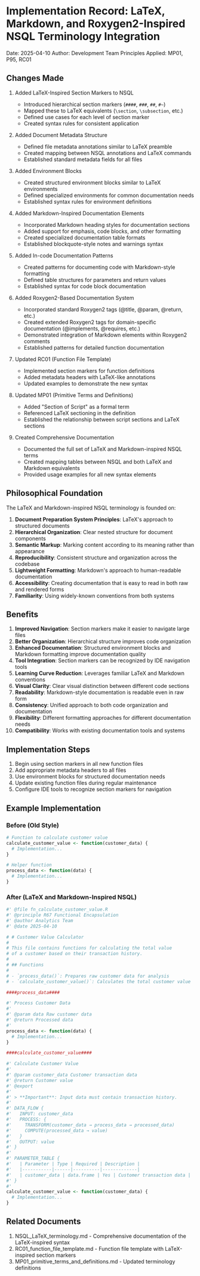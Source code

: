 # Implementation Record: LaTeX, Markdown, and Roxygen2-Inspired NSQL Terminology Integration

Date: 2025-04-10
Author: Development Team
Principles Applied: MP01, P95, RC01

## Changes Made

1. Added LaTeX-Inspired Section Markers to NSQL
   - Introduced hierarchical section markers (`####`, `###`, `##`, `#~`)
   - Mapped these to LaTeX equivalents (`\section`, `\subsection`, etc.)
   - Defined use cases for each level of section marker
   - Created syntax rules for consistent application

2. Added Document Metadata Structure
   - Defined file metadata annotations similar to LaTeX preamble
   - Created mapping between NSQL annotations and LaTeX commands
   - Established standard metadata fields for all files

3. Added Environment Blocks
   - Created structured environment blocks similar to LaTeX environments
   - Defined specialized environments for common documentation needs
   - Established syntax rules for environment definitions

4. Added Markdown-Inspired Documentation Elements
   - Incorporated Markdown heading styles for documentation sections
   - Added support for emphasis, code blocks, and other formatting
   - Created specialized documentation table formats
   - Established blockquote-style notes and warnings syntax

5. Added In-code Documentation Patterns
   - Created patterns for documenting code with Markdown-style formatting
   - Defined table structures for parameters and return values
   - Established syntax for code block documentation

6. Added Roxygen2-Based Documentation System
   - Incorporated standard Roxygen2 tags (@title, @param, @return, etc.)
   - Created extended Roxygen2 tags for domain-specific documentation (@implements, @requires, etc.)
   - Demonstrated integration of Markdown elements within Roxygen2 comments
   - Established patterns for detailed function documentation

7. Updated RC01 (Function File Template)
   - Implemented section markers for function definitions
   - Added metadata headers with LaTeX-like annotations
   - Updated examples to demonstrate the new syntax

8. Updated MP01 (Primitive Terms and Definitions)
   - Added "Section of Script" as a formal term
   - Referenced LaTeX sectioning in the definition
   - Established the relationship between script sections and LaTeX sections

8. Created Comprehensive Documentation
   - Documented the full set of LaTeX and Markdown-inspired NSQL terms
   - Created mapping tables between NSQL and both LaTeX and Markdown equivalents
   - Provided usage examples for all new syntax elements

## Philosophical Foundation

The LaTeX and Markdown-inspired NSQL terminology is founded on:

1. **Document Preparation System Principles**: LaTeX's approach to structured documents
2. **Hierarchical Organization**: Clear nested structure for document components
3. **Semantic Markup**: Marking content according to its meaning rather than appearance
4. **Reproducibility**: Consistent structure and organization across the codebase
5. **Lightweight Formatting**: Markdown's approach to human-readable documentation
6. **Accessibility**: Creating documentation that is easy to read in both raw and rendered forms
7. **Familiarity**: Using widely-known conventions from both systems

## Benefits

1. **Improved Navigation**: Section markers make it easier to navigate large files
2. **Better Organization**: Hierarchical structure improves code organization
3. **Enhanced Documentation**: Structured environment blocks and Markdown formatting improve documentation quality
4. **Tool Integration**: Section markers can be recognized by IDE navigation tools
5. **Learning Curve Reduction**: Leverages familiar LaTeX and Markdown conventions
6. **Visual Clarity**: Clear visual distinction between different code sections
7. **Readability**: Markdown-style documentation is readable even in raw form
8. **Consistency**: Unified approach to both code organization and documentation
9. **Flexibility**: Different formatting approaches for different documentation needs
10. **Compatibility**: Works with existing documentation tools and systems

## Implementation Steps

1. Begin using section markers in all new function files
2. Add appropriate metadata headers to all files
3. Use environment blocks for structured documentation needs
4. Update existing function files during regular maintenance
5. Configure IDE tools to recognize section markers for navigation

## Example Implementation

### Before (Old Style)

```r
# Function to calculate customer value
calculate_customer_value <- function(customer_data) {
  # Implementation...
}

# Helper function 
process_data <- function(data) {
  # Implementation...
}
```

### After (LaTeX and Markdown-Inspired NSQL)

```r
#' @file fn_calculate_customer_value.R
#' @principle R67 Functional Encapsulation
#' @author Analytics Team
#' @date 2025-04-10

# # Customer Value Calculator
# 
# This file contains functions for calculating the total value
# of a customer based on their transaction history.
#
# ## Functions
#
# - `process_data()`: Prepares raw customer data for analysis
# - `calculate_customer_value()`: Calculates the total customer value

####process_data####

#' Process Customer Data
#'
#' @param data Raw customer data
#' @return Processed data
#'
process_data <- function(data) {
  # Implementation...
}

####calculate_customer_value####

#' Calculate Customer Value
#'
#' @param customer_data Customer transaction data
#' @return Customer value
#' @export
#'
#' > **Important**: Input data must contain transaction history.
#'
#' DATA_FLOW {
#'   INPUT: customer_data
#'   PROCESS: {
#'     TRANSFORM(customer_data → process_data → processed_data)
#'     COMPUTE(processed_data → value)
#'   }
#'   OUTPUT: value
#' }
#'
#' PARAMETER_TABLE {
#'   | Parameter | Type | Required | Description |
#'   |-----------|------|----------|-------------|
#'   | customer_data | data.frame | Yes | Customer transaction data |
#' }
#'
calculate_customer_value <- function(customer_data) {
  # Implementation...
}
```

## Related Documents

1. NSQL_LaTeX_terminology.md - Comprehensive documentation of the LaTeX-inspired syntax
2. RC01_function_file_template.md - Function file template with LaTeX-inspired section markers
3. MP01_primitive_terms_and_definitions.md - Updated terminology definitions